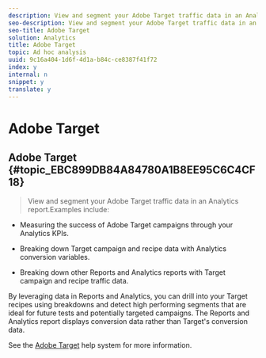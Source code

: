 ```yaml
---
description: View and segment your Adobe Target traffic data in an Analytics report.
seo-description: View and segment your Adobe Target traffic data in an Analytics report.
seo-title: Adobe Target
solution: Analytics
title: Adobe Target
topic: Ad hoc analysis
uuid: 9c16a404-1d6f-4d1a-b84c-ce8387f41f72
index: y
internal: n
snippet: y
translate: y
---
```


# Adobe Target

## Adobe Target {#topic_EBC899DB84A84780A1B8EE95C6C4CF18}
>View and segment your Adobe Target traffic data in an Analytics report.Examples include: 


* Measuring the success of Adobe Target campaigns through your Analytics KPIs. 

* Breaking down Target campaign and recipe data with Analytics conversion variables. 

* Breaking down other Reports and Analytics reports with Target campaign and recipe traffic data. 



By leveraging data in Reports and Analytics, you can drill into your Target recipes using breakdowns and detect high performing segments that are ideal for future tests and potentially targeted campaigns. The Reports and Analytics report displays conversion data rather than Target's conversion data. 

See the [ Adobe Target](https://help.testandtarget.omniture.com/) help system for more information. 
